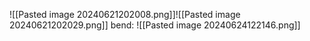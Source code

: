 ![[Pasted image 20240621202008.png]]![[Pasted image 20240621202029.png]]
bend:
![[Pasted image 20240624122146.png]]